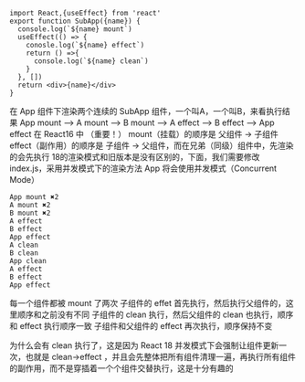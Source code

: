 ```
import React,{useEffect} from 'react'
export function SubApp({name}) {
  console.log(`${name} mount`)
  useEffect(() => {
    conosle.log(`${name} effect`)
    return () =>{
      console.log(`${name} clean`)
    }
  }, [])
  return <div>{name}</div>
}
```

在 App 组件下渲染两个连续的 SubApp 组件，一个叫A，一个叫B，来看执行结果
App mount --> A mount --> B mount --> A effect --> B effect --> App effect
在 React16 中 （重要！）
mount（挂载）的顺序是 父组件 -> 子组件
effect（副作用）的顺序是 子组件 -> 父组件，而在兄弟（同级）组件中，先渲染的会先执行
18的渲染模式和旧版本是没有区别的，下面，我们需要修改 index.js，采用并发模式下的渲染方法
 App 将会使用并发模式（Concurrent Mode）

 ```
 App mount ✖️2
A mount ✖️2
B mount ✖️2
A effect
B effect
App effect
A clean
B clean
App clean
A effect
B effect
App effect
```

每一个组件都被 mount 了两次
子组件的 effet 首先执行，然后执行父组件的，这里顺序和之前没有不同
子组件的 clean 执行，然后父组件的 clean 也执行，顺序和 effect 执行顺序一致
子组件和父组件的 effect 再次执行，顺序保持不变

为什么会有 clean 执行了，这是因为 React 18 并发模式下会强制让组件更新一次，也就是 clean->effect ，并且会先整体把所有组件清理一遍，再执行所有组件的副作用，而不是穿插着一个个组件交替执行，这是十分有趣的


